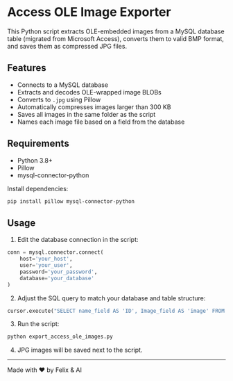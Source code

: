 # Access OLE Image Exporter

This Python script extracts OLE-embedded images from a MySQL database table (migrated from Microsoft Access), converts them to valid BMP format, and saves them as compressed JPG files.

## Features

- Connects to a MySQL database
- Extracts and decodes OLE-wrapped image BLOBs
- Converts to `.jpg` using Pillow
- Automatically compresses images larger than 300 KB
- Saves all images in the same folder as the script
- Names each image file based on a field from the database

## Requirements

- Python 3.8+
- Pillow
- mysql-connector-python

Install dependencies:

```bash
pip install pillow mysql-connector-python
```

## Usage

1. Edit the database connection in the script:
```python
conn = mysql.connector.connect(
    host='your_host',
    user='your_user',
    password='your_password',
    database='your_database'
)
```

2. Adjust the SQL query to match your database and table structure:
```python
cursor.execute("SELECT name_field AS 'ID', Image_field AS 'image' FROM your_schema.your_table WHERE Image_field IS NOT NULL")
```

3. Run the script:
```bash
python export_access_ole_images.py
```

4. JPG images will be saved next to the script.

---

Made with ❤️ by Felix & AI
